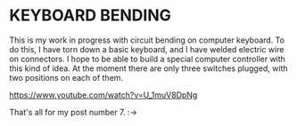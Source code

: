 # KEYBOARD BENDING
This is my work in progress with circuit bending on computer keyboard. To do this, I have torn down a basic keyboard, and I have welded electric wire on connectors. I hope to be able to build a special computer controller with this kind of idea. At the moment there are only three switches plugged, with two positions on each of them.

https://www.youtube.com/watch?v=U_1muV8DpNg


That's all for my post number 7. :->